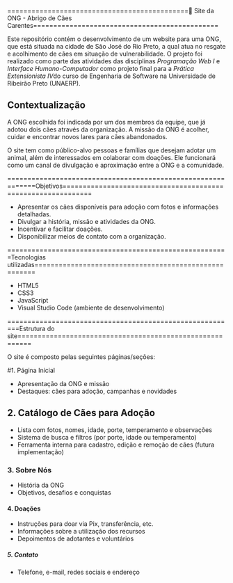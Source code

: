 =============================================🐾 Site da ONG - Abrigo de Cães Carentes==============================================

Este repositório contém o desenvolvimento de um website para uma ONG, que está situada na cidade de São José do Rio Preto, a qual atua no resgate e acolhimento de cães em situação de vulnerabilidade. O projeto foi realizado como parte das atividades das disciplinas *Programação Web I* e *Interface Humano-Computador* como projeto final para a *Prática Extensionista IV*do curso de Engenharia de Software na Universidade de Ribeirão Preto (UNAERP).

## Contextualização

A ONG escolhida foi indicada por um dos membros da equipe, que já adotou dois cães através da organização. A missão da ONG é acolher, cuidar e encontrar novos lares para cães abandonados.

O site tem como público-alvo pessoas e famílias que desejam adotar um animal, além de interessados em colaborar com doações. Ele funcionará como um canal de divulgação e aproximação entre a ONG e a comunidade.

=============================================================Objetivos=============================================================

- Apresentar os cães disponíveis para adoção com fotos e informações detalhadas.
- Divulgar a história, missão e atividades da ONG.
- Incentivar e facilitar doações.
- Disponibilizar meios de contato com a organização.

=======================================================Tecnologias utilizadas======================================================

- HTML5
- CSS3
- JavaScript
- Visual Studio Code (ambiente de desenvolvimento)

=========================================================Estrutura do site=========================================================

O site é composto pelas seguintes páginas/seções:

#1. Página Inicial
- Apresentação da ONG e missão
- Destaques: cães para adoção, campanhas e novidades

## 2. Catálogo de Cães para Adoção
- Lista com fotos, nomes, idade, porte, temperamento e observações
- Sistema de busca e filtros (por porte, idade ou temperamento)
- Ferramenta interna para cadastro, edição e remoção de cães (futura implementação)

### 3. Sobre Nós
- História da ONG
- Objetivos, desafios e conquistas

#### 4. Doações
- Instruções para doar via Pix, transferência, etc.
- Informações sobre a utilização dos recursos
- Depoimentos de adotantes e voluntários

##### 5. Contato
- Telefone, e-mail, redes sociais e endereço
